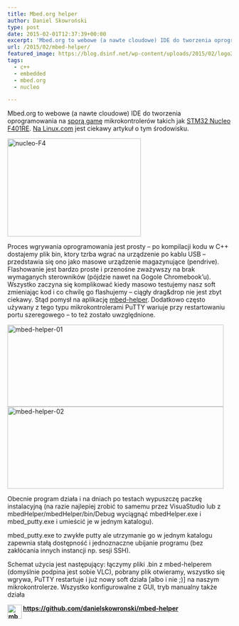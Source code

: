 ```yaml
---
title: Mbed.org helper
author: Daniel Skowroński
type: post
date: 2015-02-01T12:37:39+00:00
excerpt: 'Mbed.org to webowe (a nawte cloudowe) IDE do tworzenia oprogramowania na sporą gamę mikrokontrolerów takich jak STM32 Nucleo F401RE. Na Linux.com jest ciekawy artykuł o tym środowisku. Proces wgrywania oprogramowania jest prosty lecz można go zautomatyzować - i to robi <a href="https://github.com/danielskowronski/mbed-helper">mbed-helper</a>.'
url: /2015/02/mbed-helper/
featured_image: https://blog.dsinf.net/wp-content/uploads/2015/02/logo256.png
tags:
  - c++
  - embedded
  - mbed.org
  - nucleo

---
```

Mbed.org to webowe (a nawte cloudowe) IDE do tworzenia oprogramowania na [sporą gamę][1] mikrokontrolerów takich jak [STM32 Nucleo F401RE][2]. [Na Linux.com][3] jest ciekawy artykuł o tym środowisku.

<img decoding="async" loading="lazy" src="http://blog.dsinf.net/wp-content/uploads/2015/02/nucleo-F4-300x220.jpg" alt="nucleo-F4" width="300" height="220" class="alignnone size-medium wp-image-669" srcset="https://blog.dsinf.net/wp-content/uploads/2015/02/nucleo-F4-300x220.jpg 300w, https://blog.dsinf.net/wp-content/uploads/2015/02/nucleo-F4.jpg 500w" sizes="(max-width: 300px) 100vw, 300px" /> 

Proces wgrywania oprogramowania jest prosty &#8211; po kompilacji kodu w C++ dostajemy plik bin, ktory tzrba wgrać na urządzenie po kablu USB &#8211; przedstawia się ono jako masowe urządzenie magazynujące (pendrive). Flashowanie jest bardzo proste i przenośne zważywszy na brak wymaganych sterowników (pójdzie nawet na Gogole Chromebook&#8217;u). Wszystko zaczyna się komplikować kiedy masowo testujemy nasz soft zmieniając kod i co chwilę go flashujemy &#8211; ciągły drag&drop nie jest zbyt ciekawy. Stąd pomysł na aplikację [mbed-helper][4]. Dodatkowo często używany z tego typu mikrokontrolerami PuTTY wariuje przy restartowaniu portu szeregowego &#8211; to też zostało uwzględnione.

<img decoding="async" loading="lazy" src="http://blog.dsinf.net/wp-content/uploads/2015/02/mbed-helper-01.png" alt="mbed-helper-01" width="486" height="184" class="alignnone size-full wp-image-673" srcset="https://blog.dsinf.net/wp-content/uploads/2015/02/mbed-helper-01.png 486w, https://blog.dsinf.net/wp-content/uploads/2015/02/mbed-helper-01-300x114.png 300w" sizes="(max-width: 486px) 100vw, 486px" /> 

<img decoding="async" loading="lazy" src="http://blog.dsinf.net/wp-content/uploads/2015/02/mbed-helper-02.png" alt="mbed-helper-02" width="486" height="184" class="alignnone size-full wp-image-674" srcset="https://blog.dsinf.net/wp-content/uploads/2015/02/mbed-helper-02.png 486w, https://blog.dsinf.net/wp-content/uploads/2015/02/mbed-helper-02-300x114.png 300w" sizes="(max-width: 486px) 100vw, 486px" /> 

Obecnie program działa i na dniach po testach wypuszczę paczkę instalacyjną (na razie najlepiej zrobić to samemu przez VisuaStudio lub z mbedHelper/mbedHelper/bin/Debug wyciągnąć mbedHelper.exe i mbed_putty.exe i umieścić je w jednym katalogu).

mbed_putty.exe to zwykłe putty ale utrzymanie go w jednym katalogu zapewnia stałą dostępność i jednoznaczne ubijanie programu (bez zakłócania innych instancji np. sesji SSH).

Schemat użycia jest następujący: łączymy pliki .bin z mbed-helperem (domyślnie podpina jest sobie VLC), pobrany plik otwieramy, wszystko się wgrywa, PuTTY restartuje i już nowy soft działa [albo i nie ;)] na naszym mikrokontrolerze. Wszystko konfigurowalne z GUI, tryb manualny także działa

**<img decoding="async" loading="lazy" src="http://blog.dsinf.net/wp-content/uploads/2015/02/logo256-150x150.png" alt="mbed-helper" width="32" height="32" class="alignnone size-thumbnail wp-image-659" align="left" srcset="https://blog.dsinf.net/wp-content/uploads/2015/02/logo256-150x150.png 150w, https://blog.dsinf.net/wp-content/uploads/2015/02/logo256-144x144.png 144w, https://blog.dsinf.net/wp-content/uploads/2015/02/logo256.png 256w" sizes="(max-width: 32px) 100vw, 32px" /><https://github.com/danielskowronski/mbed-helper>**

 [1]: http://developer.mbed.org/platforms/
 [2]: http://www.st.com/web/catalog/tools/FM116/SC959/SS1532/LN1847/PF260000
 [3]: http://www.linux.com/learn/tutorials/805748-embedded-development-with-arm-mbed-on-linux/
 [4]: https://github.com/danielskowronski/mbed-helper